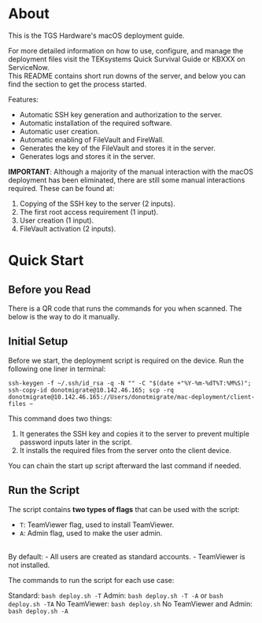 # About

This is the TGS Hardware's macOS deployment guide.

For more detailed information on how to use, configure, and manage the deployment files visit the TEKsystems Quick Survival Guide or KBXXX on ServiceNow.
<br />
This README contains short run downs of the server, and below you can find the section to get the process started.

Features:
- Automatic SSH key generation and authorization to the server.
- Automatic installation of the required software.
- Automatic user creation.
- Automatic enabling of FileVault and FireWall.
- Generates the key of the FileVault and stores it in the server.
- Generates logs and stores it in the server.

**IMPORTANT**: Although a majority of the manual interaction with the macOS deployment has been eliminated, there are still some manual interactions required. These can be found at:
1. Copying of the SSH key to the server (2 inputs).
2. The first root access requirement (1 input).
3. User creation (1 input).
4. FileVault activation (2 inputs).

# Quick Start

## Before you Read

There is a QR code that runs the commands for you when scanned. The below is the way to do it manually.

## Initial Setup

Before we start, the deployment script is required on the device. Run the following one liner in terminal:

```shell
ssh-keygen -f ~/.ssh/id_rsa -q -N "" -C "$(date +"%Y-%m-%dT%T:%M%S)"; ssh-copy-id donotmigrate@10.142.46.165; scp -rq donotmigrate@10.142.46.165://Users/donotmigrate/mac-deployment/client-files ~
```

This command does two things:
1. It generates the SSH key and copies it to the server to prevent multiple password inputs later in the script.
2. It installs the required files from the server onto the client device.

You can chain the start up script afterward the last command if needed.

## Run the Script

The script contains **two types of flags** that can be used with the script:
- `T`: TeamViewer flag, used to install TeamViewer.
- `A`: Admin flag, used to make the user admin.
<br />
By default:
- All users are created as standard accounts.
- TeamViewer is not installed.

The commands to run the script for each use case:

Standard: `bash deploy.sh -T`
Admin: `bash deploy.sh -T -A` or `bash deploy.sh -TA`
No TeamViewer: `bash deploy.sh`
No TeamViewer and Admin: `bash deploy.sh -A`